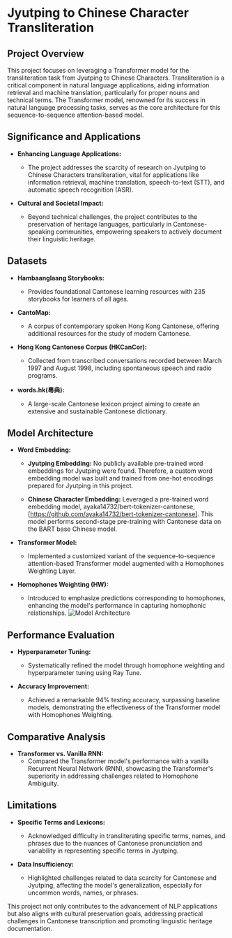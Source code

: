 # Jyutping to Chinese Character Transliteration

## Project Overview

This project focuses on leveraging a Transformer model for the transliteration task from Jyutping to Chinese Characters. Transliteration is a critical component in natural language applications, aiding information retrieval and machine translation, particularly for proper nouns and technical terms. The Transformer model, renowned for its success in natural language processing tasks, serves as the core architecture for this sequence-to-sequence attention-based model.

## Significance and Applications

- **Enhancing Language Applications:**
  - The project addresses the scarcity of research on Jyutping to Chinese Characters transliteration, vital for applications like information retrieval, machine translation, speech-to-text (STT), and automatic speech recognition (ASR).

- **Cultural and Societal Impact:**
  - Beyond technical challenges, the project contributes to the preservation of heritage languages, particularly in Cantonese-speaking communities, empowering speakers to actively document their linguistic heritage.

## Datasets

- **Hambaanglaang Storybooks:**
  - Provides foundational Cantonese learning resources with 235 storybooks for learners of all ages.
  
- **CantoMap:**
  - A corpus of contemporary spoken Hong Kong Cantonese, offering additional resources for the study of modern Cantonese.

- **Hong Kong Cantonese Corpus (HKCanCor):**
  - Collected from transcribed conversations recorded between March 1997 and August 1998, including spontaneous speech and radio programs.

- **words.hk(粵典):**
  - A large-scale Cantonese lexicon project aiming to create an extensive and sustainable Cantonese dictionary.

## Model Architecture

- **Word Embedding:**
  - **Jyutping Embedding:** No publicly available pre-trained word embeddings for Jyutping were found. Therefore, a custom word embedding model was built and trained from one-hot encodings prepared for Jyutping in this project.

  - **Chinese Character Embedding:** Leveraged a pre-trained word embedding model, ayaka14732/bert-tokenizer-cantonese, [https://github.com/ayaka14732/bert-tokenizer-cantonese]. This model performs second-stage pre-training with Cantonese data on the BART base Chinese model.

- **Transformer Model:**
  - Implemented a customized variant of the sequence-to-sequence attention-based Transformer model augmented with a Homophones Weighting Layer.
  
- **Homophones Weighting (HW):**
  - Introduced to emphasize predictions corresponding to homophones, enhancing the model's performance in capturing homophonic relationships.
![Model Architecture](url)
## Performance Evaluation

- **Hyperparameter Tuning:**
  - Systematically refined the model through homophone weighting and hyperparameter tuning using Ray Tune.

- **Accuracy Improvement:**
  - Achieved a remarkable 94% testing accuracy, surpassing baseline models, demonstrating the effectiveness of the Transformer model with Homophones Weighting.

## Comparative Analysis

- **Transformer vs. Vanilla RNN:**
  - Compared the Transformer model's performance with a vanilla Recurrent Neural Network (RNN), showcasing the Transformer's superiority in addressing challenges related to Homophone Ambiguity.

## Limitations

- **Specific Terms and Lexicons:**
  - Acknowledged difficulty in transliterating specific terms, names, and phrases due to the nuances of Cantonese pronunciation and variability in representing specific terms in Jyutping.

- **Data Insufficiency:**
  - Highlighted challenges related to data scarcity for Cantonese and Jyutping, affecting the model's generalization, especially for uncommon words, names, or phrases.

This project not only contributes to the advancement of NLP applications but also aligns with cultural preservation goals, addressing practical challenges in Cantonese transcription and promoting linguistic heritage documentation.
